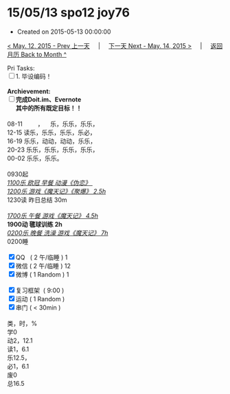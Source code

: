 # 15/05/13 spo12 joy76

- Created on 2015-05-13 00:00:00

[< May. 12, 2015 - Prev 上一天](_archived/lifelogs/2015/05/d12.md) &nbsp; &nbsp; | &nbsp; &nbsp; [下一天 Next - May. 14, 2015 >](_archived/lifelogs/2015/05/d14.md) &nbsp; &nbsp; |  &nbsp; &nbsp; [返回月历 Back to Month ^](_archived/lifelogs/2015/05/index.md)
<br/><div>Pri Tasks:</div><div><input type="checkbox" />1. 毕设编码！</div>            <div><br/></div>            <div><b>Archievement:</b></div>            <div><b><input type="checkbox" />完成Doit.im、</b><b>Evernote</b></div>            <div><b>      其中的</b><b>所有</b><b>既定目标！！</b></div>            <div>                        <div><br/></div>08-11         ，    乐，乐乐，乐乐，<br/>12-15 读乐，乐乐，乐乐，乐必，<br/>16-19 乐乐，动动，动动，乐乐，<br/>20-23 乐乐，乐乐，乐乐，乐乐，            </div>            <div>00-02 乐乐，乐乐。<br/>                        <div><br/></div>0930起<br/><u><i>1100乐 欧冠 早餐 动漫《伪恋》 </i></u>            </div>            <div><u><i>1200乐 游戏《魔天记》《聚爆》 2.5h</i></u></div>            <div>1230读 昨日总结 30m</div>            <div><br/></div>            <div><i><u>1700乐 午餐 游戏《魔天记》 4.5h</u></i></div>            <div><b>1900动 毽球训练 2h</b></div>            <div><u><i>0200乐 晚餐 洗澡 游戏《魔天记》 7h</i></u> </div>            <div>0200睡</div>            <div><br/></div>            <div><input type="checkbox" checked="true" />QQ   ( 2 午/临睡 ) 1<br/><input type="checkbox" checked="true" />微信 ( 2 午/临睡 ) 12</div>            <div><input type="checkbox" checked="true" />微博 ( 1 Random ) 1</div>            <div><br/></div>            <div><input type="checkbox" checked="true" />复习框架  ( 9:00 ) <br/></div>            <div><input type="checkbox" checked="true" />运动 ( 1 Random ) </div>            <div><input type="checkbox" checked="true" />串门 ( < 30min ) </div>            <div>                        <div><br/></div>类，时，%<br/>学0<br/>动2，12.1<br/>读1，6.1<br/>乐12.5，<br/>必1，6.1</div><div>废0<br/>总16.5</div>
